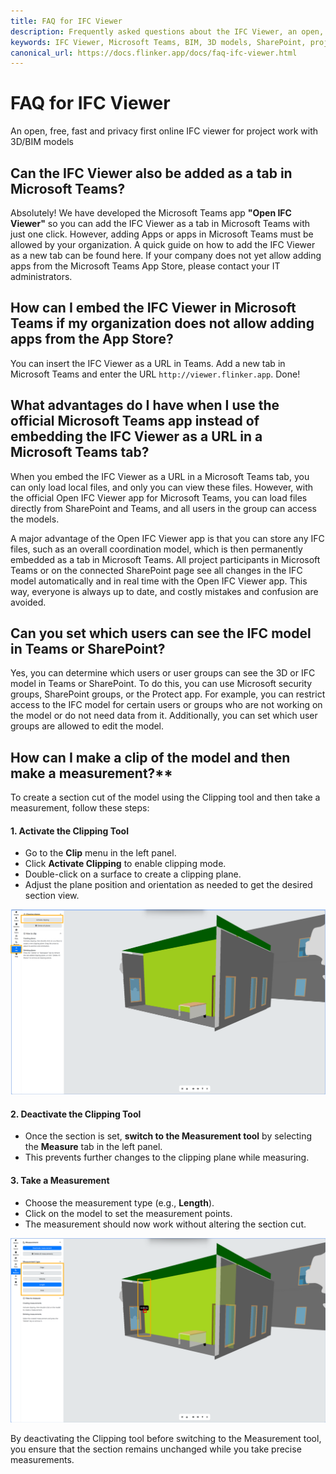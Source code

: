 ```yaml
---
title: FAQ for IFC Viewer
description: Frequently asked questions about the IFC Viewer, an open, free, fast, and privacy-first online IFC viewer for project work with 3D/BIM models.
keywords: IFC Viewer, Microsoft Teams, BIM, 3D models, SharePoint, project collaboration
canonical_url: https://docs.flinker.app/docs/faq-ifc-viewer.html
---
```


# FAQ for IFC Viewer 

An open, free, fast and privacy first online IFC viewer for project work with 3D/BIM models

## Can the IFC Viewer also be added as a tab in Microsoft Teams?

Absolutely! We have developed the Microsoft Teams app **"Open IFC Viewer"** so you can add the IFC Viewer as a tab in Microsoft Teams with just one click. However, adding Apps or apps in Microsoft Teams must be allowed by your organization. A quick guide on how to add the IFC Viewer as a new tab can be found here. If your company does not yet allow adding apps from the Microsoft Teams App Store, please contact your IT administrators.


## How can I embed the IFC Viewer in Microsoft Teams if my organization does not allow adding apps from the App Store?

You can insert the IFC Viewer as a URL in Teams. Add a new tab in Microsoft Teams and enter the URL `http://viewer.flinker.app`. Done!


## What advantages do I have when I use the official Microsoft Teams app instead of embedding the IFC Viewer as a URL in a Microsoft Teams tab?

When you embed the IFC Viewer as a URL in a Microsoft Teams tab, you can only load local files, and only you can view these files. However, with the official Open IFC Viewer app for Microsoft Teams, you can load files directly from SharePoint and Teams, and all users in the group can access the models.

A major advantage of the Open IFC Viewer app is that you can store any IFC files, such as an overall coordination model, which is then permanently embedded as a tab in Microsoft Teams. All project participants in Microsoft Teams or on the connected SharePoint page see all changes in the IFC model automatically and in real time with the Open IFC Viewer app. This way, everyone is always up to date, and costly mistakes and confusion are avoided.


## Can you set which users can see the IFC model in Teams or SharePoint?

Yes, you can determine which users or user groups can see the 3D or IFC model in Teams or SharePoint. To do this, you can use Microsoft security groups, SharePoint groups, or the Protect app. For example, you can restrict access to the IFC model for certain users or groups who are not working on the model or do not need data from it. Additionally, you can set which user groups are allowed to edit the model.

## How can I make a clip of the model and then make a measurement?**

To create a section cut of the model using the Clipping tool and then take a measurement, follow these steps:

#### 1. **Activate the Clipping Tool**
   - Go to the **Clip** menu in the left panel.
   - Click **Activate Clipping** to enable clipping mode.
   - Double-click on a surface to create a clipping plane.
   - Adjust the plane position and orientation as needed to get the desired section view.

   ![Foto](/_media/activate-clipping-tool-and-make-a-clip.png)

#### 2. **Deactivate the Clipping Tool**
   - Once the section is set, **switch to the Measurement tool** by selecting the **Measure** tab in the left panel.
   - This prevents further changes to the clipping plane while measuring.

#### 3. **Take a Measurement**
   - Choose the measurement type (e.g., **Length**).
   - Click on the model to set the measurement points.
   - The measurement should now work without altering the section cut.

   ![Foto](/_media/choose-a-measurement-tool-and-measure.png)

By deactivating the Clipping tool before switching to the Measurement tool, you ensure that the section remains unchanged while you take precise measurements.
